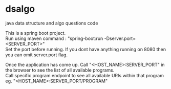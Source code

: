 # dsalgo
java data structure and algo questions code

This is a spring boot project. <br>
Run using maven command : "spring-boot:run -Dserver.port=<SERVER_PORT>" <br>
Set the port before running. If you dont have anything running on 8080 then you can omit server.port flag.

Once the application has come up. Call "<HOST_NAME>:SERVER_PORT" in the browser to see the list of all available programs.<br>
Call specific program endpoint to see all available URIs within that program eg. "<HOST_NAME>:SERVER_PORT/PROGRAM"
